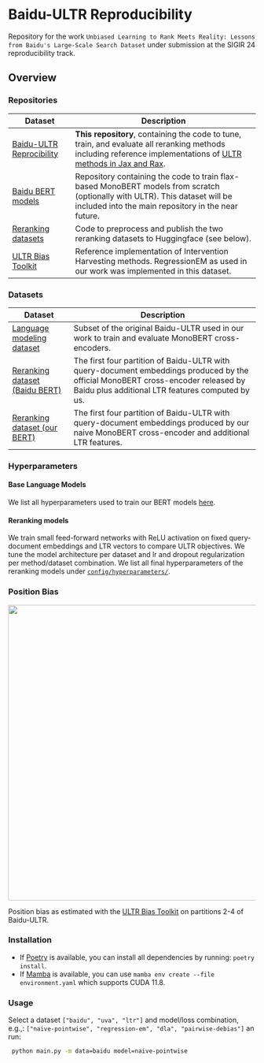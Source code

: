 # Baidu-ULTR Reproducibility
Repository for the work `Unbiased Learning to Rank Meets Reality: Lessons from Baidu's Large-Scale Search Dataset` under submission at the SIGIR 24 reproducibility track.

## Overview
### Repositories
| Dataset                   | Description |
|---------------------------|-------------------------|
| [Baidu-ULTR Reprocibility](https://github.com/philipphager/ultr-reproducibility/edit/main/README.md) | **This repository**, containing the code to tune, train, and evaluate all reranking methods including reference implementations of [ULTR methods in Jax and Rax](https://github.com/philipphager/ultr-reproducibility/blob/main/src/loss.py). |
| [Baidu BERT models](https://github.com/philipphager/baidu-bert-model) | Repository containing the code to train flax-based MonoBERT models from scratch (optionally with ULTR). This dataset will be included into the main repository in the near future. |
| [Reranking datasets](https://github.com/philipphager/baidu-ultr) | Code to preprocess and publish the two reranking datasets to Huggingface (see below). |
| [ULTR Bias Toolkit](https://github.com/philipphager/ultr-bias-toolkit) | Reference implementation of Intervention Harvesting methods. RegressionEM as used in our work was implemented in this dataset. |

### Datasets

| Dataset                   | Description |
|---------------------------|-------------------------|
| [Language modeling dataset](https://huggingface.co/datasets/philipphager/baidu-ultr-pretrain/tree/main) | Subset of the original Baidu-ULTR used in our work to train and evaluate MonoBERT cross-encoders. |
| [Reranking dataset (Baidu BERT)](https://huggingface.co/datasets/philipphager/baidu-ultr_baidu-mlm-ctr) | The first four partition of Baidu-ULTR with query-document embeddings produced by the official MonoBERT cross-encoder released by Baidu plus additional LTR features computed by us. |
| [Reranking dataset (our BERT)](https://huggingface.co/datasets/philipphager/baidu-ultr_uva-mlm-ctr) | The first four partition of Baidu-ULTR with query-document embeddings produced by our naive MonoBERT cross-encoder and additional LTR features. |

### Hyperparameters

#### Base Language Models
We list all hyperparameters used to train our BERT models [here](https://github.com/philipphager/baidu-bert-model/blob/main/config/config.yaml).

#### Reranking models
We train small feed-forward networks with ReLU activation on fixed query-document embeddings and LTR vectors to compare ULTR objectives. We tune the model architecture per dataset and lr and dropout regularization per method/dataset combination. We list all final hyperparameters of the reranking models under [`config/hyperparameters/`](https://github.com/philipphager/ultr-reproducibility/tree/main/config/hyperparameter).

### Position Bias
<p align="center">
 <img src='https://github.com/philipphager/ultr-reproducibility/assets/9155371/c1bb9d2d-9c82-4c3f-a09d-dae7ce10c8f4' width='600'>
</p>

Position bias as estimated with the [ULTR Bias Toolkit](https://huggingface.co/datasets/philipphager/baidu-ultr_uva-mlm-ctr) on partitions 2-4 of Baidu-ULTR.

### Installation
* If [Poetry](https://python-poetry.org/docs/cli/) is available, you can install all dependencies by running: `poetry install`.
* If [Mamba](https://mamba.readthedocs.io/en/latest/user_guide/mamba.html) is available, you can use `mamba env create --file environment.yaml` which supports CUDA 11.8.

### Usage
Select a dataset `["baidu", "uva", "ltr"]` and model/loss combination, e.g.,: `["naive-pointwise", "regression-em", "dla", "pairwise-debias"]` an run:
```bash
 python main.py -m data=baidu model=naive-pointwise
```
